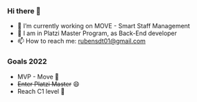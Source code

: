 ### Hi there 👋

- 🔭 I’m currently working on MOVE - Smart Staff Management
- 🌱 I am in Platzi Master Program, as Back-End developer
- 📫 How to reach me: rubensdt01@gmail.com

### Goals 2022
-  MVP - Move 🌱
- ~~Enter Platzi Master~~ 😄
-  Reach C1 level 💬


<!--
**RubenToroG/rubentorog** is a ✨ _special_ ✨ repository because its `README.md` (this file) appears on your GitHub profile.

Here are some ideas to get you started:

- 🔭 I’m currently working on ...
- 🌱 I’m currently learning ...
- 👯 I’m looking to collaborate on ...
- 🤔 I’m looking for help with ...
- 💬 Ask me about ...
- 📫 How to reach me: ...
- 😄 Pronouns: ...
- ⚡ Fun fact: ...
-->
